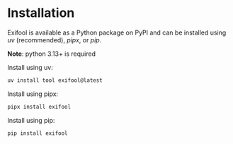 # Installation

Exifool is available as a Python package on PyPI and can be installed using *uv* (recommended), *pipx*, or *pip*.

**Note**: python 3.13+ is required

Install using uv:

```bash
uv install tool exifool@latest
```

Install using pipx:

```bash
pipx install exifool
```

Install using pip:

```bash
pip install exifool
```
